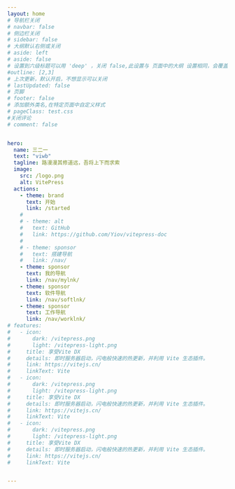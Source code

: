 ```yaml
---
layout: home
# 导航栏关闭
# navbar: false
# 侧边栏关闭
# sidebar: false
# 大纲默认右侧或关闭
# aside: left
# aside: false
# 设置到六级标题可以用 'deep' ，关闭 false,此设置与 页面中的大纲 设置相同，会覆盖！
#outline: [2,3]
# 上次更新，默认开启，不想显示可以关闭
# lastUpdated: false
# 页脚
# footer: false
# 添加额外类名,在特定页面中自定义样式
# pageClass: test.css
#关闭评论
# comment: false


hero:
  name: 三二一
  text: "viwb"
  tagline: 路漫漫其修道远，吾将上下而求索
  image:
    src: /logo.png
    alt: VitePress
  actions:
    - theme: brand
      text: 开始
      link: /started
    # 
    # - theme: alt
    #   text: GitHub
    #   link: https://github.com/Yiov/vitepress-doc
    # 
    # - theme: sponsor
    #   text: 搭建导航
    #   link: /nav/
    - theme: sponsor
      text: 我的导航
      link: /nav/mylnk/
    - theme: sponsor
      text: 软件导航
      link: /nav/softlnk/
    - theme: sponsor
      text: 工作导航
      link: /nav/worklnk/            
# features:
#   - icon: 
#       dark: /vitepress.png
#       light: /vitepress-light.png
#     title: 享受Vite DX
#     details: 即时服务器启动，闪电般快速的热更新，并利用 Vite 生态插件。
#     link: https://vitejs.cn/
#     linkText: Vite
#   - icon: 
#       dark: /vitepress.png
#       light: /vitepress-light.png
#     title: 享受Vite DX
#     details: 即时服务器启动，闪电般快速的热更新，并利用 Vite 生态插件。
#     link: https://vitejs.cn/
#     linkText: Vite
#   - icon: 
#       dark: /vitepress.png
#       light: /vitepress-light.png
#     title: 享受Vite DX
#     details: 即时服务器启动，闪电般快速的热更新，并利用 Vite 生态插件。
#     link: https://vitejs.cn/
#     linkText: Vite


---
```


<style>
:root {
/*标题渐变色*/
  --vp-home-hero-name-color: transparent;
  --vp-home-hero-name-background: -webkit-linear-gradient(120deg, #bd34fe, #41d1ff);
/*图标背景渐变色 */
  --vp-home-hero-image-background-image: linear-gradient(-45deg, #bd34fe 50%, #47caff 50%);
  --vp-home-hero-image-filter: blur(40px);
/* brand按钮*/
  --vp-button-brand-border: #F6CEEC;
  --vp-button-brand-text: #F6CEEC;
  --vp-button-brand-bg: #D939CD;

  --vp-button-brand-hover-border: #F6CEEC;
  --vp-button-brand-hover-text: #fff;
  --vp-button-brand-hover-bg: #D939CD;

  --vp-button-brand-active-border: #F6CEEC;
}

</style>
